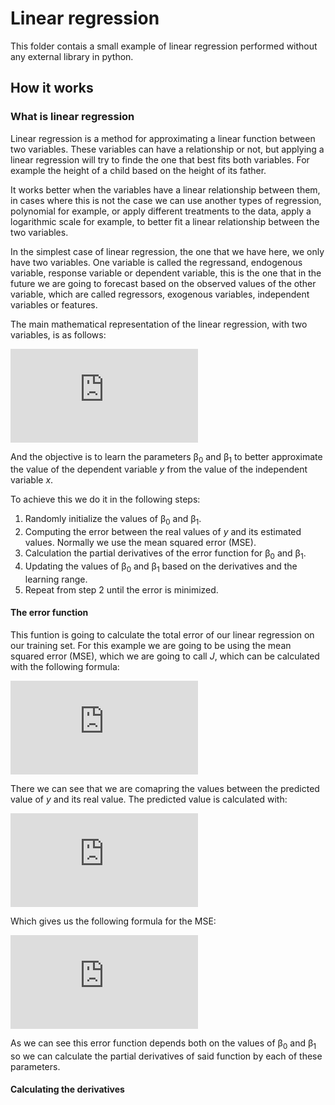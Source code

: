 # Linear regression

This folder contais a small example of linear regression performed without any external library in python.

## How it works

### What is linear regression

Linear regression is a method for approximating a linear function between two variables. These variables can have a relationship or not, but applying a linear regression will try to finde the one that best fits both variables. For example the height of a child based on the height of its father.

It works better when the variables have a linear relationship between them, in cases where this is not the case we can use another types of regression, polynomial for example, or apply different treatments to the data, apply a logarithmic scale for example, to better fit a linear relationship between the two variables.

In the simplest case of linear regression, the one that we have here, we only have two variables. One variable is called the regressand, endogenous variable, response variable or dependent variable, this is the one that in the future we are going to forecast based on the observed values of the other variable, which are called regressors, exogenous variables, independent variables or features.

The main mathematical representation of the linear regression, with two variables, is as follows:

![equation](https://latex.codecogs.com/gif.latex?y%20%3D%20%5Cbeta_o%20&plus;%20%5Cbeta_1*x)

And the objective is to learn the parameters &beta;<sub>0</sub> and &beta;<sub>1</sub> to better approximate the value of the dependent variable *y* from the value of the independent variable *x*.

To achieve this we do it in the following steps:

1. Randomly initialize the values of &beta;<sub>0</sub> and &beta;<sub>1</sub>.
1. Computing the error between the real values of *y* and its estimated values. Normally we use the mean squared error (MSE).
1. Calculation the partial derivatives of the error function for &beta;<sub>0</sub> and &beta;<sub>1</sub>.
1. Updating the values of &beta;<sub>0</sub> and &beta;<sub>1</sub> based on the derivatives and the learning range.
1. Repeat from step 2 until the error is minimized.

#### The error function

This funtion is going to calculate the total error of our linear regression on our training set. For this example we are going to be using the mean squared error (MSE), which we are going to call *J*, which can be calculated with the following formula:

![equation](https://latex.codecogs.com/gif.latex?J%28%5Cbeta_0%2C%20%5Cbeta_1%29%20%3D%20%5Ctfrac%7B1%7D%7Bn%7D%5Csum_%7Bi%3D1%7D%5E%7Bn%7D%7B%28%5Cwidehat%7By%7D_i%20-%20y_i%29%5E2%7D)

There we can see that we are comapring the values between the predicted value of *y* and its real value. The predicted value is calculated with:

![equation](https://latex.codecogs.com/gif.latex?%5Cwidehat%7By%7D_i%20%3D%20%5Cbeta_0%20&plus;%20%5Cbeta_1*x_i)

Which gives us the following formula for the MSE:

![equation](https://latex.codecogs.com/gif.latex?J%28%5Cbeta_0%2C%20%5Cbeta_1%29%20%3D%20%5Ctfrac%7B1%7D%7Bn%7D%5Csum_%7Bi%3D1%7D%5E%7Bn%7D%7B%28%28%5Cbeta_0%20&plus;%20%5Cbeta_1*x_i%29%20-%20y_i%29%5E2%7D)

As we can see this error function depends both on the values of &beta;<sub>0</sub> and &beta;<sub>1</sub> so we can calculate the partial derivatives of said function by each of these parameters.

#### Calculating the derivatives

